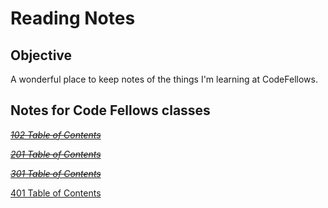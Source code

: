 # **Reading Notes**

## **Objective**

A wonderful place to keep notes of the things I'm learning at CodeFellows. 

## Notes for Code Fellows classes

~~*[102 Table of Contents](102/README.md)*~~

~~*[201 Table of Contents](201/README.md)*~~

~~*[301 Table of Contents](301/README.md)*~~

[401 Table of Contents](401/README.md)
